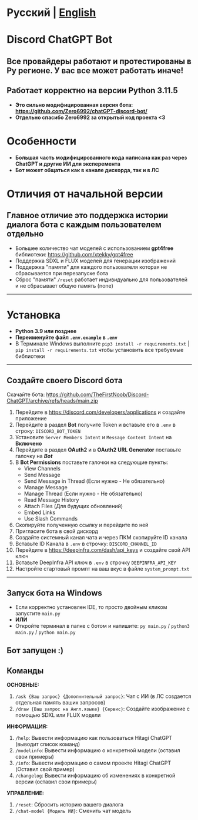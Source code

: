 # Русский | [English](README_EN.md)

# Discord ChatGPT Bot
## Все провайдеры работают и протестированы в Ру регионе. У вас все может работать иначе!
## Работает корректно на версии Python 3.11.5

* **Это сильно модифицированная версия бота: https://github.com/Zero6992/chatGPT-discord-bot/**
* **Отдельно спасибо Zero6992 за открытый код проекта <3**

# Особенности
* **Большая часть модифицированного кода написана как раз через ChatGPT и другие ИИ для эксперемента**
* **Бот может общаться как в канале дискорда, так и в ЛС**

# Отличия от начальной версии
## Главное отличие это поддержка истории диалога бота с каждым пользователем отдельно

* Большее количество чат моделей с использованием **gpt4free** библиотеки: https://github.com/xtekky/gpt4free
* Поддержка SDXL и FLUX моделей для генерации изображений
* Поддержка "памяти" для каждого пользователя которая не сбрасывается при перезапуске бота
* Сброс "памяти" `/reset` работает индивидуально для пользователей и не сбрасывает общую память (none)

-----

# Установка
* **Python 3.9 или позднее**
* **Переименуйте файл `.env.example` в `.env`**
* В Терминале Windows выполните `pip3 install -r requirements.txt` | `pip install -r requirements.txt` чтобы установить все требуемые библиотеки
-----
## Создайте своего Discord бота
Скачайте бота: https://github.com/TheFirstNoob/Discord-ChatGPT/archive/refs/heads/main.zip

1. Перейдите в https://discord.com/developers/applications и создайте приложение
2. Перейдите в раздел **Bot** получите Token и вставьте его в `.env` в строку: `DISCORD_BOT_TOKEN`
3. Установите `Server Members Intent` и `Message Content Intent` на **Включено**
4. Перейдите в раздел **OAuth2** и в **OAuth2 URL Generator** поставьте галочку на ***Bot***
5. В **Bot Permissions** поставьте галочки на следующие пункты:
   - View Channels
   - Send Message
   - Send Message in Thread (Если нужно - Не обязательно)
   - Manage Message
   - Manage Thread (Если нужно - Не обязательно)
   - Read Message History
   - Attach Files (Для будущих обновлений)
   - Embed Links
   - Use Slash Commands
6. Скопируйте полученную ссылку и перейдите по ней
7. Пригласите бота в свой дискорд
8. Создайте системный канал чата и через ПКМ скопируйте ID канала
9. Вставьте ID Канала в `.env` в строчку: `DISCORD_CHANNEL_ID`
10. Перейдите в https://deepinfra.com/dash/api_keys и создайте свой API ключ
11. Вставьте DeepInfra API ключ в `.env` в строчку `DEEPINFRA_API_KEY`
12. Настройте стартовый промпт на ваш вкус в файле `system_prompt.txt`
-----
## Запуск бота на Windows
* Если корректно установлен IDE, то просто двойным кликом запустите `main.py`
* **ИЛИ**
* Откройте терминал в папке с ботом и напишите: `py main.py` / `python3 main.py` / `python main.py`

**Бот запущен :)**
-----
## Команды

**ОСНОВНЫЕ:**
1. `/ask {Ваш запрос} {Дополнительный запрос}`: Чат с ИИ (в ЛС создается отдельная память ваших запросов)
2. `/draw {Ваш запрос на Англ.языке} {Сервис}`: Создайте изображение с помощью SDXL или FLUX модели

**ИНФОРМАЦИЯ:**
1. `/help`: Вывести информацию как пользоваться Hitagi ChatGPT (выводит список команд)
2. `/modelinfo`: Вывести информацию о конкретной модели (оставил свои примеры)
3. `/info`: Вывести информацию о самом проекте Hitagi ChatGPT (Оставил свой пример)
4. `/changelog`: Вывести информацию об изменениях в конкретной версии (оставил свои примеры)

**УПРАВЛЕНИЕ:**
1. `/reset`: Сбросить историю вашего диалога
2. `/chat-model {Модель ИИ}`: Сменить чат модель
